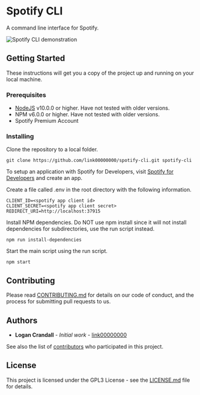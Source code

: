 # Spotify CLI

A command line interface for Spotify.

![Spotify CLI demonstration](https://i.imgur.com/7iDXj5w.png)

## Getting Started

These instructions will get you a copy of the project up and running on your local machine.

### Prerequisites

* [NodeJS](https://nodejs.org/en/) v10.0.0 or higher. Have not tested with older versions.
* NPM v6.0.0 or higher. Have not tested with older versions.
* Spotify Premium Account

### Installing

Clone the repository to a local folder.

```
git clone https://github.com/link00000000/spotify-cli.git spotify-cli
```

To setup an application with Spotify for Developers, visit [Spotify for Developers](https://beta.developer.spotify.com/dashboard/applications) and create an app.

Create a file called .env in the root directory with the following information.

```
CLIENT_ID=<spotify app client id>
CLIENT_SECRET=<spotify app client secret>
REDIRECT_URI=http://localhost:37915
```

Install NPM dependencies. Do NOT use npm install since it will not install dependencies for subdirectories, use the run script instead.

```
npm run install-dependencies
```

Start the main script using the run script.

```
npm start
```

## Contributing

Please read [CONTRIBUTING.md](https://gist.github.com/PurpleBooth/b24679402957c63ec426) for details on our code of conduct, and the process for submitting pull requests to us.

## Authors

* **Logan Crandall** - *Initial work* - [link00000000](https://github.com/link00000000)

See also the list of [contributors](https://github.com/link00000000/spotify-cli/contributors) who participated in this project.

## License

This project is licensed under the GPL3 License - see the [LICENSE.md](https://github.com/link00000000/spotify-cli/blob/master/LICENSE) file for details.
